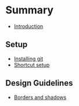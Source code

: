 # Summary

* [Introduction](README.md)

## Setup
* [Installing git](setup/install-git.md)
* [Shortcut setup](setup/create-alias.md)

## Design Guidelines
* [Borders and shadows](design_guidelines/borders.md)
